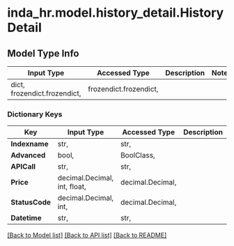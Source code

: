 # inda_hr.model.history_detail.HistoryDetail

## Model Type Info
Input Type | Accessed Type | Description | Notes
------------ | ------------- | ------------- | -------------
dict, frozendict.frozendict,  | frozendict.frozendict,  |  | 

### Dictionary Keys
Key | Input Type | Accessed Type | Description | Notes
------------ | ------------- | ------------- | ------------- | -------------
**Indexname** | str,  | str,  |  | 
**Advanced** | bool,  | BoolClass,  |  | 
**APICall** | str,  | str,  |  | 
**Price** | decimal.Decimal, int, float,  | decimal.Decimal,  |  | 
**StatusCode** | decimal.Decimal, int,  | decimal.Decimal,  |  | 
**Datetime** | str,  | str,  |  | 

[[Back to Model list]](../../README.md#documentation-for-models) [[Back to API list]](../../README.md#documentation-for-api-endpoints) [[Back to README]](../../README.md)

